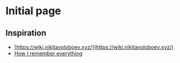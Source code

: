 # Initial page

## Inspiration

* [https://wiki.nikitavoloboev.xyz/](https://wiki.nikitavoloboev.xyz/)
* [How I remember everything](https://dev.to/aurelio/how-i-remember-everything-i-learn-19mi?utm_source=digest_mailer&utm_medium=email&utm_campaign=digest_email)

